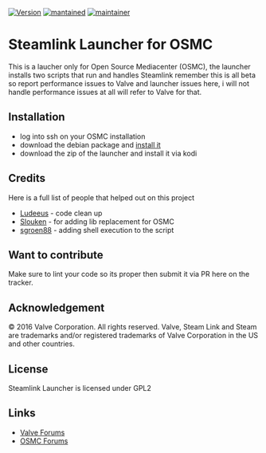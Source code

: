 [![Version](https://img.shields.io/badge/version-0.0.4-green.svg?style=for-the-badge)](#) [![mantained](https://img.shields.io/maintenance/yes/2018.svg?style=for-the-badge)](#) [![maintainer](https://img.shields.io/badge/maintainer-Peter%20Skopa%20%40swetoast-blue.svg?style=for-the-badge)](#)

# Steamlink Launcher for OSMC

This is a laucher only for Open Source Mediacenter (OSMC), the launcher installs two scripts that run and handles Steamlink remember this is all beta so report performance issues to Valve and launcher issues here, i will not handle performance issues at all will refer to Valve for that.

## Installation

* log into ssh on your OSMC installation 
*  download the debian package and [install it](https://steamcommunity.com/app/353380/discussions/0/1743353164093954254)
* download the zip of the launcher and install it via kodi

## Credits

Here is a full list of people that helped out on this project

* [Ludeeus](https://github.com/ludeeus) - code clean up
* [Slouken](https://github.com/slouken) - for adding lib replacement for OSMC
* [sgroen88](https://github.com/sgroen88) - adding shell execution to the script

## Want to contribute

Make sure to lint your code so its proper then submit it via PR here on the tracker.

## Acknowledgement

© 2016 Valve Corporation. All rights reserved. Valve, Steam Link and Steam are trademarks and/or 
registered trademarks of Valve Corporation in the US and other countries. 

## License

Steamlink Launcher is licensed under GPL2

## Links

* [Valve Forums](https://steamcommunity.com/app/353380/discussions/6/)
* [OSMC Forums](https://discourse.osmc.tv/t/regarding-steamlink/76800)
